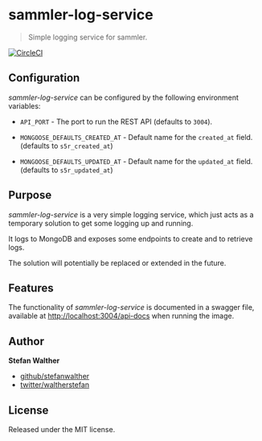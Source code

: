 # sammler-log-service

> Simple logging service for sammler.

[![CircleCI](https://img.shields.io/circleci/project/github/sammler/sammler-log-service.svg)](https://circleci.com/gh/sammler/sammler-log-service)

## Configuration
_sammler-log-service_ can be configured by the following environment variables:

- `API_PORT` - The port to run the REST API (defaults to `3004`).

- `MONGOOSE_DEFAULTS_CREATED_AT` - Default name for the `created_at` field. (defaults to `s5r_created_at`)
- `MONGOOSE_DEFAULTS_UPDATED_AT` - Default name for the `updated_at` field. (defaults to `s5r_updated_at`)

## Purpose
_sammler-log-service_ is a very simple logging service, which just acts as a temporary
solution to get some logging up and running.

It logs to MongoDB and exposes some endpoints to create and to retrieve logs.

The solution will potentially be replaced or extended in the future.

## Features
The functionality of _sammler-log-service_ is documented in a swagger file, available at [http://localhost:3004/api-docs](http://localhost:3004/api-docs) when running the image.

## Author
**Stefan Walther**

* [github/stefanwalther](https://github.com/stefanwalther)
* [twitter/waltherstefan](http://twitter.com/waltherstefan)

## License
Released under the MIT license.

